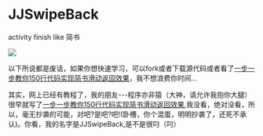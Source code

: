# JJSwipeBack

activity finish like 简书

![](https://github.com/android-cjj/JJSwipeBack/blob/master/gif/jjswipeback.gif)

以下所说都是废话，如果你想快速学习，可以fork或者下载源代码或者看了[一步一步教你150行代码实现简书滑动返回效果](http://www.jianshu.com/p/59be4551c418)，我不想浪费你时间...



其实，网上已经有教程了，我的朋友---程序亦非猿（大神，请允许我抱你大腿）很早就写了[一步一步教你150行代码实现简书滑动返回效果](http://www.jianshu.com/p/59be4551c418),我没看，绝对没看，所以，毫无抄袭的可能，对吧?是吧?吧!(卧槽，你个混蛋，明明抄袭了，还死不承认)。你看，我的名字是JJSwipeBack,是不是很叼（叼）


